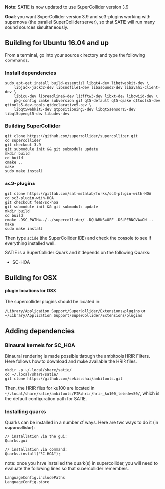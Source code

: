 **Note**: SATIE is now updated to use SuperCollider version 3.9

**Goal**: you want SuperCollider version 3.9 and sc3-plugins working with supernova (the parallel SuperCollider server), so that SATIE will run many sound sources simultaneously.

Building for Ubuntu 16.04 and up
-------------------------

From a terminal, go into your source directory and type the following commands.

### Install dependencies

```
sudo apt-get install build-essential libqt4-dev libqtwebkit-dev \
    libjack-jackd2-dev libsndfile1-dev libasound2-dev libavahi-client-dev \
    libicu-dev libreadline6-dev libfftw3-dev libxt-dev libcwiid-dev \
    pkg-config cmake subversion git qt5-default qt5-qmake qttools5-dev qttools5-dev-tools qtdeclarative5-dev \
    libqt5webkit5-dev qtpositioning5-dev libqt5sensors5-dev libqt5opengl5-dev libudev-dev
```

### Building SuperCollider
```
git clone https://github.com/supercollider/supercollider.git
cd supercollider
git checkout 3.9
git submodule init && git submodule update
mkdir build
cd build
cmake ..
make
sudo make install
```

### sc3-plugins
```
git clone https://gitlab.com/sat-metalab/forks/sc3-plugin-with-HOA
cd sc3-plugin-with-HOA
git checkout feat/sc-hoa
git submodule init && git submodule update
mkdir build
cd build
cmake -DSC_PATH=../../supercollider/ -DQUARKS=OFF -DSUPERNOVA=ON ..
make
sudo make install
```

Then type `scide` (the SuperCollider IDE) and check the console to see if everything installed well.

SATIE is a SuperCollider Quark and it depends on the following Quarks:

- SC-HOA

Building for OSX
-------------------------

####  plugin locations for OSX
The supercollider plugins should be located in:

`/Library/Application Support/SuperCollider/Extensions/plugins`
or
`~/Library/Application Support/SuperCollider/Extensions/plugins`

Adding dependencies
-------------------------
### Binaural kernels for SC_HOA
Binaural rendering is made possible through the ambitools HRIR Filters. Here follows how to download and make available the HRIR files.

~~~~
mkdir -p ~/.local/share/satie/
cd ~/.local/share/satie/
git clone https://github.com/sekisushai/ambitools.git
~~~~

Then, the HRIR files for ku100 are located in `~/.local/share/satie/ambitools/FIR/hrir/hrir_ku100_lebedev50/`, which is the default configuration path for SATIE.

### Installing quarks
Quarks can be installed in a number of ways. Here are two ways to do it (in supercollider):

~~~~
// installation via the gui:
Quarks.gui

// installation via command:
Quarks.install("SC-HOA");
~~~~

note:  once you have installed the quark(s) in supercollider, you will need to evaluate the following lines so that supercollider remembers.

~~~~
LanguageConfig.includePaths
LanguageConfig.store
~~~~
